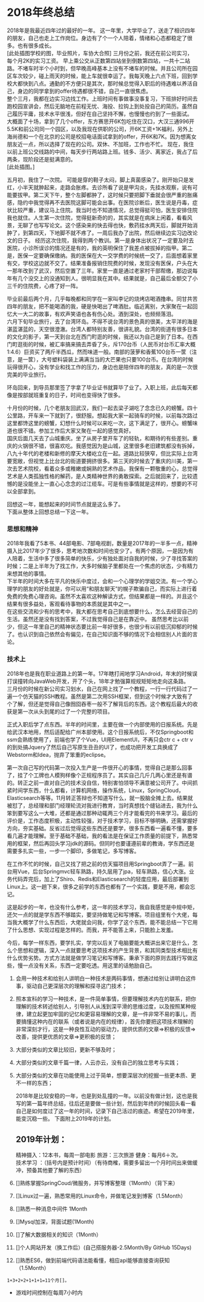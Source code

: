 # 2018年终总结    
2018年是我最近四年过的最好的一年。
    这一年里，大学毕业了，送走了相识四年的朋友，自己也走上工作岗位。身边有了个一个人陪着，情绪和心态都稳定了很多。也有很多成长。    
      [此处插图学校的图，毕业照片，车协大合照]
    三月份之前，我还在前公司实习，每个月2K的实习工资。
    早上乘公交从正数第四站坐到倒数第四站，一共十二站路。不堵车时半个小时到，但早晚高峰基本上没有不堵车的时候。并且公司所在园区车次较少，碰上雨天的时候，能上车就很幸运了。我每天晚上六点下班，回到学校大都快到八点。通勤的不方便只是其次，那时候总觉得入职后的待遇难以养活自己，身边的同学拿到的offer待遇都很不错，自己一直很焦虑。    
    整个三月，我都在边实习边找工作。上班时间有事做事没事复习，下班排好时间去跑校园宣讲会，然后无脑地在前程无忧、海投、拉钩上到处投自己的简历。虽然自己履历平庸，技术水平很浅，但好在自己坚持不懈，也慢慢也约到了一些面试。    大概面了十场，拿到了几个offer，东方赛思开6K包吃住在汉口，大汉三通996开5.5K和前公司同一个园区，以及我现在供职的公司，开6K工资+1K福利，另外上海尚德和一个在北京的公司是校招电话面试拿到的offer，开6K和7K。因为想离女朋友近一点，所以选择了现在的公司。双休、不加班，工作也不忙。    现在，我住以前上班公交线路的中间，每天步行两站路上班。钱多、活少、离家近，我占了后两条，现阶段还是挺满意的。   
    [此处插图。]
    
 五月初，我住了一次院。
    可能是穿的鞋子太闷，脚上真菌感染了。刚开始只是发红，小半天就肿起来，走路会胀疼。去诊所看了说是甲沟炎，先挂水观察，说有可能要拔甲。第二天下午，整个左脚都肿了，这时候只要把脚下垂就会很严重的胀痛感，隐约中我觉得再不去医院这脚可能会出事。在医院诊断后，医生说是丹毒，症状比较严重，建议马上住院。我当时也不知道情况，总觉得挺可怕，医生安排住院我也就住。人生第一次住院，觉得挺新奇的的，其实就是在病床上闲着，看看风景，无聊了也写写论文。这个感染来的快去得也快，敷药挂水两天后，脚就开始消肿了，到第四天，下地脚不就不疼了。一周后我办了出院，然后继续边实习边改论文的日子。
    经历这次住院，我得到两个教训。第一是身体出状况了一定要及时去医院，小诊所误诊的情况还是有的，我的英明保住了我差点被拔掉的指甲。第二是，医保一定要确保缴纳。我的医保在大一交学费的时候统一交了，后面想着家里有交，学校这边就不交了。结果准备报销住院费的时候，发现没有医保，户头在大一那年改到了武汉，然后空置了三年。家里一直是通过老家村干部帮缴，那边说每年有几个没交上的没通知到人。很明显我在其中。结果就是，自己最后全额交了小三千的住院费，心疼了好一阵。  

  毕业前最后两个月，几乎每晚都和同学在一家叫李记的烧烤店喝酒撸串。同甘共苦四年的朋友，把不能喝酒的我，硬是快喝出了啤酒肚。临近离别，大家聚在一起回忆大一大二的故事，有欢声笑语也各有伤心处。酒到深处，也频频落泪。    
  六月下旬毕业旅行，去了台湾环岛。不得不说台湾的景色真的很美，太平洋的海是湛蓝湛蓝的，天空很澄澈。台湾人都特别友善，很讲礼貌。台湾的街道有很多日本的文化的影子，第一天到台北在西门町逛的时候，我还以为自己是到了日本。在西门町逛街的时候，被汇率搞来搞去弄昏了头，斥170台币（人民币对台币汇率大概1:4.6）巨资买了两斤半西瓜，然而味道一般。南部的菠萝和香蕉100台币一筐（注意，是一筐），大号塑料袋装上满满当当的大芒果也只要100台币。在台湾的时候玩得很开心，没有学业和找工作的压力，身边也是陪伴四年的朋友，真的是一次很完美的毕业旅行。

  环岛回来，到导员那里签了字拿了毕业证书就算毕了业了。入职上班，此后每天都像是按部就班重复的日子，时间也变得快了很多。    

  十月份的时候，几个老朋友回武汉，我们一起去梁子湖吃了念念已久的螃蟹。四十公里路，开车来一下就到了，很舒服。想起我大家一起骑车的时候，以前每次路过这里都馋这里的螃蟹，幻想什么时候可以来吃一次，这下满足了，很开心。螃蟹味道也很不错。参加工作后大家又聚在一起的感觉真好。    
    国庆后面几天去了山城重庆。坐了从房子里开车了的轻轨，和期待的有些差别。重庆的火锅很不错，很喜欢吃。我感觉因为是山城，这里很多老旧建筑都没有拆掉，八九十年代的老楼和新修的摩天大楼屹立在一起。道路比较狭窄，但比实际上台湾要宽敞，但视觉上比台北的街道要拥挤很多。第三天的时候去了重庆的川美，第一次去艺术院校，看着众多或稚嫩或娴熟的艺术作品，我保有一颗敬重的心，总觉得艺术是人类孤独性格的解药，是人类精神世界的勇敢探索。之后就回来了，比较遗憾的是没能坐上一直心心念念的过江缆车。可是有些事情就是这样的，想要的不可以全部拿到。    

  回想这一年，能想起来的时间节点就是这么多了。    
  下面从整体上回想总结一下这一年。

### 思想和精神    
2018年我看了5本书、44部电影、7部电视剧，数量是2017年的一半多一点，精神摄入比2017年少了很多，思考地次数和时间也变少了。有两个原因，一是因为有人陪着，生活中多了很多简单的快乐，少有独处面对自我的时候，少了寻找答案的时候；二是上半年为了找工作，大多时候脑子里都处在一个焦虑的状态，少有精力来想其他的事情。    
    下半年的时间大多在平凡的快乐中度过，会和一个心理学的学姐交流。有一个学心理学的朋友的好处就是，你可以用“和朋友聊天”的幌子欺骗自己，而实际上进行着免费的免费心理咨询。虽然不太喜欢这种解读方式，但结果都是一样的。并且这个结果有很多益处，客观看待事物的本质就是其中之一。    
    在这些交流和少有的思考中，我大都在思考自己到底想要什么，怎么去经营自己的生活。虽然还是没有找到答案，不过我觉得自己是在靠近中。 
    虽然思考比以前少，但这一年里自己的精神状态要比前一年好很多，也很少有以前低沉抑郁的时候了。也认识到自己依然会有偏见，在自己知识面不够的情况下会相信别人片面的言论。 
### 技术上    
2018年也是我在职业道路上的第一年。17年瞎打闹地学习Android，年末的时候误打误撞转向JavaWeb开发，开了个头，18年才勉强算规规矩矩地走向这条路。    
三月份的时候在新公司实习划水，自己在网上找了一个教程，一行一行代码过了一遍一个仿天猫的SSH教程。虽然是第二次用SSH框架，但到这个时候才大致有了个了解，但还是觉得自己像囫囵吞枣一般不了解背后的东西。这个教程后最大的收获是第一次从头到尾的过了一个完整的项目。

正式入职后学了点东西。半年的时间里，主要在做一个内部使用的日报系统。先是给武汉本地用，然后适配给广州本部使用。这个日报系统后，不仅Springboot和ssm会熟练使用了，前端也学了个Vue，UI用ElementUI，不再只会ctr c + ctr v的到处搞Jquery了然后自己写原生丑丑的UI了，也成功把开发工具换成了Webstorm和Idea，抛弃了笨重的eclipse。    

第一次自己写的代码第一次投入生产是一件很开心的事情，觉得自己是那么回事了，挂了个工牌也人模狗样像个正规程序员了。其实自己几斤几两心里还是有谱的。转正之前一直对自己的技术没自信，特别害怕领导不满意被公司开了。中间抓紧时间学东西，什么都看，计算机网络，操作系统，Linux，SpringCloud，Elasticsearch等等。11月转正答辩也不知道写什么，就一股脑全摊上去。结果就被怼了，总经理和部门经理轮流对我进行教育，当时真想找个缝钻进去，我为什么笨到要写这么一大堆，还都是通过那种动辄两三个月才能看完的书来学习。最后的评价是，工作态度积极，主动性较强，对于技术学习，目标不够明确，还需掌握好方向，夯实基础。反省过后觉得这些东西还是要学，很多东西看一遍看不懂，要多看几遍才能理解。至于基础不基础，我的看法是在保证工作质量的前提下，熟悉常用的框架，然后再回头学习jdk的源码。但同时也要谨遵前辈的教诲，学东西还是需要多扎实一些，一步一个脚印，多做笔记，多写博客。  

在工作不忙的时候，自己又找了把之前的仿天猫项目用Springboot弄了一遍。前台用Vue，后台Springmvc轻车熟路，持久层用了jpa，轻车熟路，信心大涨。业务代码弄完后，加上了Shiro、Redis和Elasticsearch的轻度应用，最后部署到Linux上。这一趟下来，很多之前学的东西也都有了一个实践，要是不用，都会忘记。  

这是起步的一年，也没有什么参考，这一年的技术学习，我自我感觉是中规中矩，还欠一点的就是学东西不够踏实，要坚持做笔记和写博客。项目组里有个大佬，每当我大概学了什么东西后，大佬就会问我，你学了这个东西，能不能总结一下它用了什么思想、实现过程是怎样的。而我，并不能答上来，只能脸上发羞。    
    
今后，每学一样东西，要学扎实，学完以后关了电脑要能大概讲出来它是什么，怎么个思想和逻辑，深入一点就要思考这项技术的产生背景，和其同类型技术相比有什么优势劣势。方式方法就是做学习笔记和写博客。秉承下面的原则去践行写做这些，慢一点没有关系，东西一定要吃透。用这里的话勉励自己。

1. 会用一种技术和给别人讲明白一种技术是两码事情，想通过给别让讲明白这件事，驱动自己更深层次的理解和探寻这门技术；
2. 照本宣科的学习一种技术，是一件简单事情，但要理解技术内在的联系，把你理解的技术转述给别人，引导别人从浅到深平滑的思维过度，以及按照某种规律，建立起更加牢固的记忆和更容易理解的文章，是一件非常不易的事儿，而要搞懂这种内在的联系（或者说是内在的规律），首先你要把这项技术理解的非常深刻才行，这是一种良性互动的驱动力，提供优质的文章=>积极的反馈=>改善，提供更优质的文章=>更积极的反馈；
3. 大部分类似的文章比较旧，更新不够及时；
4. 大部分类似的文章千篇一律，人云亦云，没有自己的独立思考与实践；
5. 大部分类似的文章在功能使用上过于简单，想要深层次的挖掘一些更本质、更不一样的东西；

    2018年是比较安稳的一年，也是到处乱撞的一年。以前没有做计划，这也是我写的第一篇年终总结，往后还是要做一些计划，然后到年终的时候回头看一看自己是如何度过了这一年的时间，记录下自己活过的痕迹。希望在2019年里，能变沉稳一些。    下面附上2019年的计划。
    
    
    ## 2019年计划：    
    精神摄入：12本书，每周一部电影
    旅游：三次旅游
    健身：每月6＋次。   
    技术学习 ：（括号内是预计时间）（有待商榷，需要多留出一个月时间出来做缓冲，预备其他要了解的东西）
  1. []熟练掌握SpringCoud/微服务，并写博客整理（1Month）（背下来）
  2. []Linux过一遍，熟悉常用的Linux命令，并做笔记发到博客（1.5Month）
  3. []熟悉一种消息中间件 1Month
  4. []Mysql加深，背面试题(1Month)
  5. []了解大数据相关的知识（1Month）
  6. []个人网站开发（换工作后）(自己搭服务器-2.5Month/By GitHub 15Days)
  7. []熟悉ES6，做到前端代码语法能看懂，相应api能够直接查询获知（1.5Month）

    1+3+2+2+1+1+1=11个月[]。
- 游戏时间控制在每周7小时内